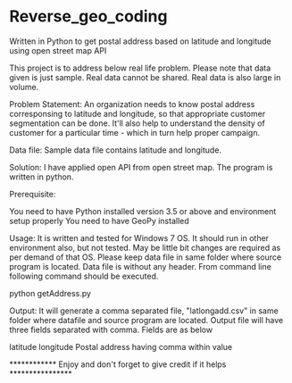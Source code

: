 # Reverse_geo_coding
Written in Python to get postal address based on latitude and longitude using open street map API

This project is to address below real life problem. Please note that data given is just sample. Real data cannot be shared. Real data is also large in volume.

Problem Statement: An organization needs to know postal address corresponsing to latitude and longitude, so that appropriate customer segmentation can be done. It'll also help to understand the density of customer for a particular time - which in turn help proper campaign.

Data file: Sample data file contains latitude and longitude. 

Solution: I have applied open API from open street map. The program is written in python.

Prerequisite:

You need to have Python installed version 3.5 or above and environment setup properly
You need to have GeoPy installed

Usage: It is written and tested for Windows 7 OS. It should run in other environment also, but not tested. May be little bit changes are required as per demand of that OS. Please keep data file in same folder where source program is located. Data file is without any header. From command line following command should be executed.

python getAddress.py

Output: It will generate a comma separated file, "latlongadd.csv" in same folder where datafile and source program are located. Output file will have three fields separated with comma. Fields are as below

latitude
longitude
Postal address having comma within value


************ Enjoy and don't forget to give credit if it helps ****************
